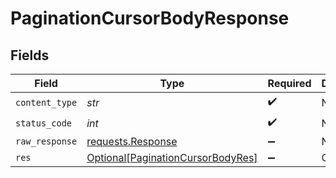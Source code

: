 # PaginationCursorBodyResponse


## Fields

| Field                                                                                   | Type                                                                                    | Required                                                                                | Description                                                                             |
| --------------------------------------------------------------------------------------- | --------------------------------------------------------------------------------------- | --------------------------------------------------------------------------------------- | --------------------------------------------------------------------------------------- |
| `content_type`                                                                          | *str*                                                                                   | :heavy_check_mark:                                                                      | N/A                                                                                     |
| `status_code`                                                                           | *int*                                                                                   | :heavy_check_mark:                                                                      | N/A                                                                                     |
| `raw_response`                                                                          | [requests.Response](https://requests.readthedocs.io/en/latest/api/#requests.Response)   | :heavy_minus_sign:                                                                      | N/A                                                                                     |
| `res`                                                                                   | [Optional[PaginationCursorBodyRes]](../../models/operations/paginationcursorbodyres.md) | :heavy_minus_sign:                                                                      | OK                                                                                      |